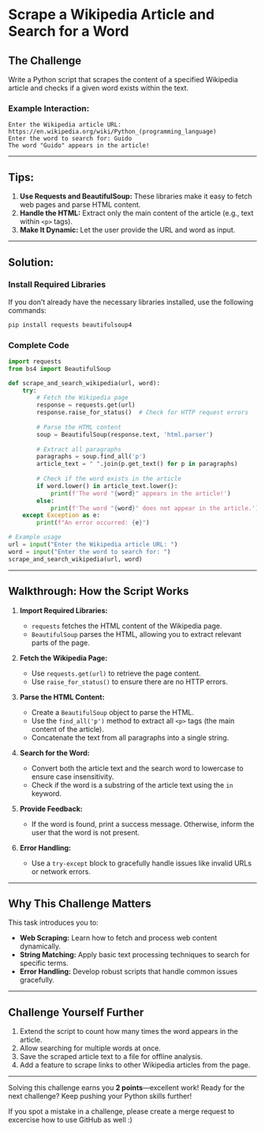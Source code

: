 # Scrape a Wikipedia Article and Search for a Word

## The Challenge

Write a Python script that scrapes the content of a specified Wikipedia article and checks if a given word exists within the text.

### Example Interaction:

```
Enter the Wikipedia article URL: https://en.wikipedia.org/wiki/Python_(programming_language)
Enter the word to search for: Guido
The word "Guido" appears in the article!
```

---

## Tips:

1. **Use Requests and BeautifulSoup:** These libraries make it easy to fetch web pages and parse HTML content.  
2. **Handle the HTML:** Extract only the main content of the article (e.g., text within `<p>` tags).  
3. **Make It Dynamic:** Let the user provide the URL and word as input.

---

## Solution:

### Install Required Libraries

If you don’t already have the necessary libraries installed, use the following commands:

```bash
pip install requests beautifulsoup4
```

### Complete Code

```python
import requests
from bs4 import BeautifulSoup

def scrape_and_search_wikipedia(url, word):
    try:
        # Fetch the Wikipedia page
        response = requests.get(url)
        response.raise_for_status()  # Check for HTTP request errors
        
        # Parse the HTML content
        soup = BeautifulSoup(response.text, 'html.parser')
        
        # Extract all paragraphs
        paragraphs = soup.find_all('p')
        article_text = " ".join(p.get_text() for p in paragraphs)
        
        # Check if the word exists in the article
        if word.lower() in article_text.lower():
            print(f'The word "{word}" appears in the article!')
        else:
            print(f'The word "{word}" does not appear in the article.')
    except Exception as e:
        print(f"An error occurred: {e}")

# Example usage
url = input("Enter the Wikipedia article URL: ")
word = input("Enter the word to search for: ")
scrape_and_search_wikipedia(url, word)
```

---

## Walkthrough: How the Script Works

1. **Import Required Libraries:**  
   - `requests` fetches the HTML content of the Wikipedia page.
   - `BeautifulSoup` parses the HTML, allowing you to extract relevant parts of the page.

2. **Fetch the Wikipedia Page:**  
   - Use `requests.get(url)` to retrieve the page content.  
   - Use `raise_for_status()` to ensure there are no HTTP errors.

3. **Parse the HTML Content:**  
   - Create a `BeautifulSoup` object to parse the HTML.  
   - Use the `find_all('p')` method to extract all `<p>` tags (the main content of the article).  
   - Concatenate the text from all paragraphs into a single string.

4. **Search for the Word:**  
   - Convert both the article text and the search word to lowercase to ensure case insensitivity.  
   - Check if the word is a substring of the article text using the `in` keyword.

5. **Provide Feedback:**  
   - If the word is found, print a success message. Otherwise, inform the user that the word is not present.

6. **Error Handling:**  
   - Use a `try-except` block to gracefully handle issues like invalid URLs or network errors.

---

## Why This Challenge Matters

This task introduces you to:
- **Web Scraping:** Learn how to fetch and process web content dynamically.  
- **String Matching:** Apply basic text processing techniques to search for specific terms.  
- **Error Handling:** Develop robust scripts that handle common issues gracefully.

---

## Challenge Yourself Further

1. Extend the script to count how many times the word appears in the article.  
2. Allow searching for multiple words at once.  
3. Save the scraped article text to a file for offline analysis.  
4. Add a feature to scrape links to other Wikipedia articles from the page.

---

Solving this challenge earns you **2 points**—excellent work! Ready for the next challenge? Keep pushing your Python skills further!

If you spot a mistake in a challenge, please create a merge request to excercise how to use GitHub as well :)

